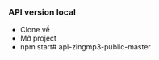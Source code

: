 ### API version local

- Clone về
- Mở project
- npm start#   a p i - z i n g m p 3 - p u b l i c - m a s t e r  
 